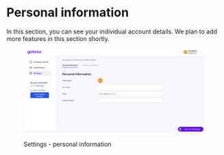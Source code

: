 # Personal information

In this section, you can see your individual account details. We plan to add more features in this section shortly.

<figure><img src="../../docs/Images/settings_personal.png" alt="Settings - personal information"><figcaption><p>Settings - personal information</p></figcaption></figure>
